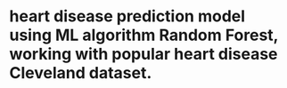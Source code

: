 # heart disease prediction model using ML algorithm Random Forest, working with popular heart disease Cleveland dataset.
